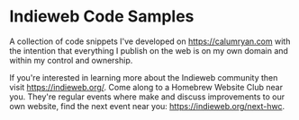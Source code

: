 # Indieweb Code Samples

A collection of code snippets I've developed on https://calumryan.com with the intention that everything I publish on the web is on my own domain and within my control and ownership.

If you're interested in learning more about the Indieweb community then visit https://indieweb.org/. Come along to a Homebrew Website Club near you. They're regular events where make and discuss improvements to our own website, find the next event near you: https://indieweb.org/next-hwc.
